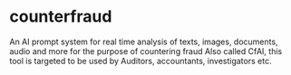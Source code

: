 # counterfraud
An AI prompt system for real time analysis of texts, images, documents, audio and more for the purpose of countering fraud
Also called CfAI, this tool is targeted to be used by Auditors, accountants, investigators etc.
